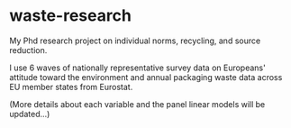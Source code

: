 # waste-research
My Phd research project on individual norms, recycling, and source reduction. 

I use 6 waves of nationally representative survey data on Europeans' attitude toward the environment and annual packaging waste data across EU member states from Eurostat. 

(More details about each variable and the panel linear models will be updated...)